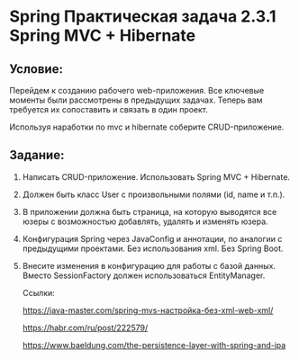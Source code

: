 # Spring Практическая задача 2.3.1 Spring MVC + Hibernate

## Условие:

Перейдем к созданию рабочего web-приложения. Все ключевые моменты были рассмотрены в предыдущих задачах. Теперь вам требуется их сопоставить и связать в один проект.

Используя наработки по mvc и hibernate соберите CRUD-приложение.

## Задание:

1. Написать CRUD-приложение. Использовать Spring MVC + Hibernate.
2. Должен быть класс User с произвольными полями (id, name и т.п.).
3. В приложении должна быть страница, на которую выводятся все юзеры с возможностью добавлять, удалять и изменять юзера.
4. Конфигурация Spring через JavaConfig и аннотации, по аналогии с предыдущими проектами. Без использования xml. Без Spring Boot.
5. Внесите изменения в конфигурацию для работы с базой данных. Вместо SessionFactory должен использоваться EntityManager.
   
   Ссылки:
   
   https://java-master.com/spring-mvs-настройка-без-xml-web-xml/
   
   https://habr.com/ru/post/222579/
   
   https://www.baeldung.com/the-persistence-layer-with-spring-and-jpa
